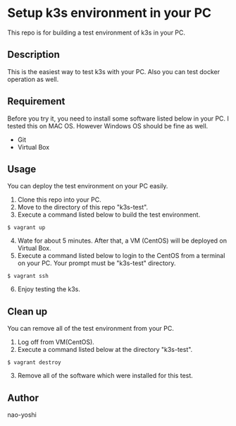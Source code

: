 # Setup k3s environment in your PC
This repo is for building a test environment of k3s in your PC.


## Description
This is the easiest way to test k3s with your PC. Also you can test docker operation as well.


## Requirement
Before you try it, you need to install some software listed below in your PC. I tested this on MAC OS. However Windows OS should be fine as well.
- Git
- Virtual Box


## Usage
You can deploy the test environment on your PC easily.
1. Clone this repo into your PC.
2. Move to the directory of this repo "k3s-test".
3. Execute a command listed below to build the test environment.
  ```
  $ vagrant up
  ```
4. Wate for about 5 minutes. After that, a VM (CentOS) will be deployed on Virtual Box. 
5. Execute a command listed below to login to the CentOS from a terminal on your PC. Your prompt must be "k3s-test" directory.
  ```
  $ vagrant ssh
  ```
6. Enjoy testing the k3s. 


## Clean up
You can remove all of the test environment from your PC.

1. Log off from VM(CentOS).
2. Execute a command listed below at the directory "k3s-test".
```
$ vagrant destroy
```
3. Remove all of the software which were installed for this test.


## Author
nao-yoshi
